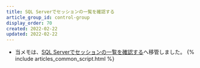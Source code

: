 ```yaml
---
title: SQL Serverでセッションの一覧を確認する
article_group_id: control-group
display_order: 70
created: 2022-02-22
updated: 2022-02-22
---
```

- 当メモは、[SQL Serverでセッションの一覧を確認する](https://thinktwice.tech/it/sqlserver/check_the_list_of_sessions_in_sql_server/)へ移管しました。
{% include articles_common_script.html %}
